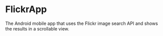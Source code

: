 # FlickrApp
The Android mobile app that uses the Flickr image search API and shows the results in a scrollable view.
